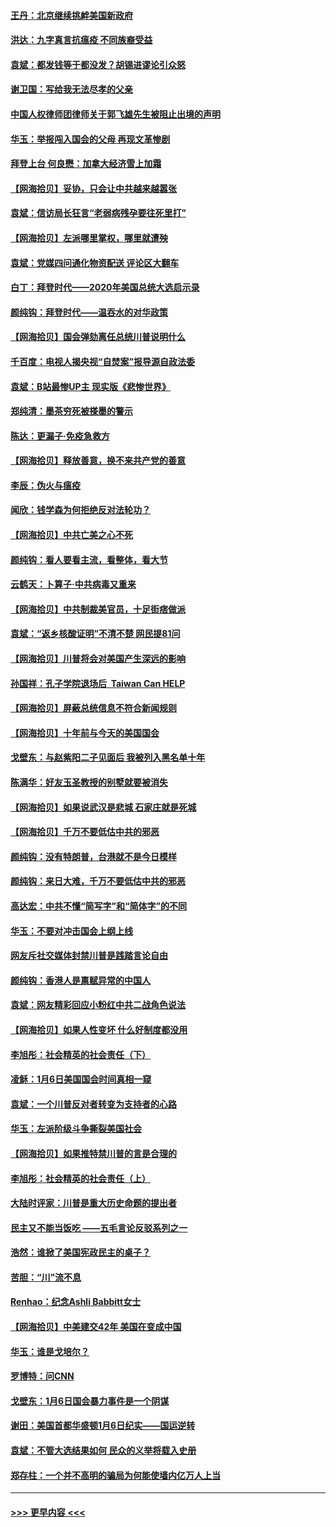 #### [王丹：北京继续挑衅美国新政府](../pages/nsc993/n12722456.md?t=01310702) 
#### [洪达：九字真言抗瘟疫 不同族裔受益](../pages/nsc993/n12722448.md?t=01310702) 
#### [袁斌：都发钱等于都没发？胡锡进谬论引众怒](../pages/nsc993/n12722393.md?t=01310702) 
#### [谢卫国：写给我无法尽孝的父亲](../pages/nsc993/n12720325.md?t=01310702) 
#### [中国人权律师团律师关于郭飞雄先生被阻止出境的声明](../pages/nsc993/n12720203.md?t=01310702) 
#### [华玉：举报闯入国会的父母 再现文革惨剧](../pages/nsc993/n12719070.md?t=01310702) 
#### [拜登上台 何良懋：加拿大经济雪上加霜](../pages/nsc993/n12718943.md?t=01310702) 
#### [【网海拾贝】妥协，只会让中共越来越嚣张](../pages/nsc993/n12717392.md?t=01310702) 
#### [袁斌：信访局长狂言“老弱病残孕要往死里打”](../pages/nsc993/n12717343.md?t=01310702) 
#### [【网海拾贝】左派哪里掌权，哪里就遭殃](../pages/nsc993/n12715009.md?t=01310702) 
#### [袁斌：党媒四问通化物资配送 评论区大翻车](../pages/nsc993/n12714950.md?t=01310702) 
#### [白丁：拜登时代——2020年美国总统大选启示录](../pages/nsc993/n12714920.md?t=01310702) 
#### [颜纯钩：拜登时代——温吞水的对华政策](../pages/nsc993/n12713245.md?t=01310702) 
#### [【网海拾贝】国会弹劾离任总统川普说明什么](../pages/nsc993/n12712816.md?t=01310702) 
#### [千百度：电视人揭央视“自焚案”报导源自政法委](../pages/nsc993/n12709760.md?t=01310702) 
#### [袁斌：B站最惨UP主 现实版《悲惨世界》](../pages/nsc993/n12709686.md?t=01310702) 
#### [郑纯清：墨茶穷死被搽墨的警示](../pages/nsc993/n12709262.md?t=01310702) 
#### [陈达：更漏子·免疫急救方](../pages/nsc993/n12709244.md?t=01310702) 
#### [【网海拾贝】释放善意，换不来共产党的善意](../pages/nsc993/n12708361.md?t=01310702) 
#### [李辰：伪火与瘟疫](../pages/nsc993/n12707981.md?t=01310702) 
#### [闻欣：钱学森为何拒绝反对法轮功？](../pages/nsc993/n12707407.md?t=01310702) 
#### [【网海拾贝】中共亡美之心不死](../pages/nsc993/n12707621.md?t=01310702) 
#### [颜纯钩：看人要看主流，看整体，看大节](../pages/nsc993/n12707536.md?t=01310702) 
#### [云鹤天：卜算子‧中共病毒又重来](../pages/nsc993/n12707408.md?t=01310702) 
#### [【网海拾贝】中共制裁美官员，十足街痞做派](../pages/nsc993/n12705115.md?t=01310702) 
#### [袁斌：“返乡核酸证明”不清不楚 网民提81问](../pages/nsc993/n12704982.md?t=01310702) 
#### [【网海拾贝】川普将会对美国产生深远的影响](../pages/nsc993/n12703045.md?t=01310702) 
#### [孙国祥：孔子学院退场后  Taiwan Can HELP](../pages/nsc993/n12702430.md?t=01310702) 
#### [【网海拾贝】屏蔽总统信息不符合新闻规则](../pages/nsc993/n12699998.md?t=01310702) 
#### [【网海拾贝】十年前与今天的美国国会](../pages/nsc993/n12696993.md?t=01310702) 
#### [戈壁东：与赵紫阳二子见面后 我被列入黑名单十年](../pages/nsc993/n12696215.md?t=01310702) 
#### [陈满华：好友玉圣教授的别墅就要被消失](../pages/nsc993/n12695411.md?t=01310702) 
#### [【网海拾贝】如果说武汉是悲城 石家庄就是死城](../pages/nsc993/n12694589.md?t=01310702) 
#### [【网海拾贝】千万不要低估中共的邪恶](../pages/nsc993/n12692771.md?t=01310702) 
#### [颜纯钩：没有特朗普，台港就不是今日模样](../pages/nsc993/n12692678.md?t=01310702) 
#### [颜纯钩：来日大难，千万不要低估中共的邪恶](../pages/nsc993/n12692080.md?t=01310702) 
#### [高达宏：中共不懂“简写字”和“简体字”的不同](../pages/nsc993/n12692068.md?t=01310702) 
#### [华玉：不要对冲击国会上纲上线](../pages/nsc993/n12689948.md?t=01310702) 
#### [网友斥社交媒体封禁川普是践踏言论自由](../pages/nsc993/n12687482.md?t=01310702) 
#### [颜纯钩：香港人是禀赋异常的中国人](../pages/nsc993/n12685142.md?t=01310702) 
#### [袁斌：网友精彩回应小粉红中共二战角色说法](../pages/nsc993/n12684994.md?t=01310702) 
#### [【网海拾贝】如果人性变坏 什么好制度都没用](../pages/nsc993/n12683000.md?t=01310702) 
#### [李旭彤：社会精英的社会责任（下）](../pages/nsc993/n12680604.md?t=01310702) 
#### [凌稣：1月6日美国国会时间真相一窥](../pages/nsc993/n12682780.md?t=01310702) 
#### [袁斌：一个川普反对者转变为支持者的心路](../pages/nsc993/n12682700.md?t=01310702) 
#### [华玉：左派阶级斗争撕裂美国社会](../pages/nsc993/n12681226.md?t=01310702) 
#### [【网海拾贝】如果推特禁川普的言是合理的](../pages/nsc993/n12681232.md?t=01310702) 
#### [李旭彤：社会精英的社会责任（上）](../pages/nsc993/n12680501.md?t=01310702) 
#### [大陆时评家：川普是重大历史命题的提出者](../pages/nsc993/n12679904.md?t=01310702) 
#### [民主又不能当饭吃 ——五毛言论反驳系列之一](../pages/nsc993/n12679877.md?t=01310702) 
#### [浩然：谁掀了美国宪政民主的桌子？](../pages/nsc993/n12679850.md?t=01310702) 
#### [苦胆：“川”流不息](../pages/nsc993/n12678388.md?t=01310702) 
#### [Renhao：纪念Ashli Babbitt女士](../pages/nsc993/n12678359.md?t=01310702) 
#### [【网海拾贝】中美建交42年 美国在变成中国](../pages/nsc993/n12678324.md?t=01310702) 
#### [华玉：谁是戈培尔？](../pages/nsc993/n12677515.md?t=01310702) 
#### [罗博特：问CNN](../pages/nsc993/n12677172.md?t=01310702) 
#### [戈壁东：1月6日国会暴力事件是一个阴谋](../pages/nsc993/n12674639.md?t=01310702) 
#### [谢田：美国首都华盛顿1月6日纪实——国运逆转](../pages/nsc993/n12673190.md?t=01310702) 
#### [袁斌：不管大选结果如何 民众的义举将载入史册](../pages/nsc993/n12672787.md?t=01310702) 
#### [郑存柱：一个并不高明的骗局为何能使墙内亿万人上当](../pages/nsc993/n12671449.md?t=01310702) 

----
#### [ >>> 更早内容 <<< ](../indexes/nsc993-earlier.md)
